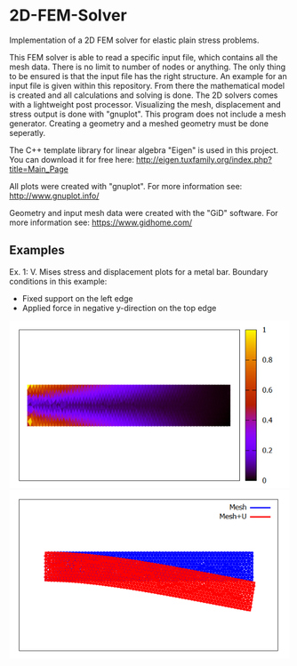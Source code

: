 # 2D-FEM-Solver
Implementation of a 2D FEM solver for elastic plain stress problems. 


This FEM solver is able to read a specific input file, which contains all the mesh data. There is no limit to number of nodes or anything. The only thing to be ensured is that the input file has the right structure. An example for an input file is given within this repository. From there the mathematical model is created and all calculations and solving is done. The 2D solvers comes with a lightweight post processor. Visualizing the mesh, displacement and stress output is done with "gnuplot". This program does not include a mesh generator. Creating a geometry and a meshed geometry must be done seperatly. 



The C++ template library for linear algebra "Eigen" is used in this project. You can download it for free here:
http://eigen.tuxfamily.org/index.php?title=Main_Page

All plots were created with "gnuplot". For more information see:
http://www.gnuplot.info/

Geometry and input mesh data were created with the "GiD" software. For more information see:
https://www.gidhome.com/

## Examples
Ex. 1:
V. Mises stress and displacement plots for a metal bar. Boundary conditions in this example:
- Fixed support on the left edge
- Applied force in negative y-direction on the top edge

![Stress_Plot_Ex_01.png](https://github.com/JoshuaSimon/2D-FEM-Solver/blob/master/Example/Stress_Plot_Ex_01.png)
![Displacements_Plot_Ex_01.png](https://github.com/JoshuaSimon/2D-FEM-Solver/blob/master/Example/Displacements_Plot_Ex_01.png)
